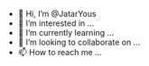 - 👋 Hi, I’m @JatarYous
- 👀 I’m interested in ...
- 🌱 I’m currently learning ...
- 💞️ I’m looking to collaborate on ...
- 📫 How to reach me ...

<!---
JatarYous/JatarYous is a ✨ special ✨ repository because its `README.md` (this file) appears on your GitHub profile.
You can click the Preview link to take a look at your changes.
--->
